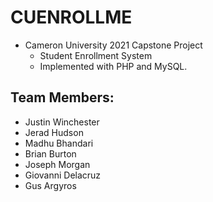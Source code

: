 # CUENROLLME
- Cameron University 2021 Capstone Project
  - Student Enrollment System
  - Implemented with PHP and MySQL.

## Team Members:
- Justin Winchester
- Jerad Hudson
- Madhu Bhandari
- Brian Burton
- Joseph Morgan
- Giovanni Delacruz
- Gus Argyros
